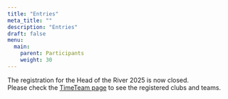 ```yaml
---
title: "Entries"
meta_title: ""
description: "Entries"
draft: false
menu:
  main:
    parent: Participants
    weight: 30
---
```

The registration for the Head of the River 2025 is now closed.    
Please check the [TimeTeam page](https://regatta.time-team.nl/headoftheriveramstel/2025/entries/clubs.php) to see the registered clubs and teams.


<!-- If you want to participate in the Head of the River Amstel, you have to register yourself. You can do that by filling in the pre-registration form below AND register at the Dutch Rowing Association (KNRB, see this page below the pre-registration form) -->

<!-- If you want to participate in the Head of the River Amstel, you have to register yourself. You can do that by registering at the Dutch Rowing Association (KNRB).

#### Entry fees:
- Coastal Quads: € 40,00
- Quads: €90,00
- Eight: €122,50
- Corporate Four: €250,00
- Corporate Eight: €325,00 -->

<!-- ### 1. Pre-registration form -->
<!-- <section id="sect_pre_reg_form" style="margin-top:-200px; padding-top:200px;">
<div id="pre_registration" style="width: 100%; max-width: 700px; padding-bottom:25px; padding-top:25px; margin-left:auto; margin-right:auto; ">
  <div style="position: relative; width: 100%; overflow: hidden; ">
    <p><iframe src="https://docs.google.com/forms/d/e/1FAIpQLSdJAxRake6h5QYhFMlY_yjbtS7flZ7XO6s01kZm5IxxhXFBig/viewform?embedded=true" height="3000" width="100%" frameborder="0" marginheight="0" marginwidth="0">Loading…</iframe></p>
  </div>
</div>
</section> -->


<!-- ### 1. Register with the National Rowing Association (KNRB)

**Entries with existing username and password**   
If you have participated in last year’s event, you should have received a username and password on behalf of your rowing club. You can re-use these credentials for this year’s event and sign up at [mijnvereniging.knrb.nl](http://www.mijnvereniging.knrb.nl).   
If you have lost your credentials, please send an email to the KNRB. (martijn.vanrossum@knrb.nl)

**New entries**   
If you want to participate, please send an email (at least one week before closing date of entries) to the KNRB (martijn.vanrossum@knrb.nl) and include the following information:

- The full name of your rowing club
- Country
- Contact name
- Contact mail address

To enter combination crews (Dutch -  foreign / foreign – foreign) please turn to the KNRB (martijn.vanrossum@knrb.nl) with following information:

- Event number, for example 115-D8* (Women’s Scull Eights)
- Club name
- Names of rowers/coxes plus seating
- Birthdates rowers/coxes (not only birthyears)

**Payment**   
The entry fees include KNRB competition license surcharge. Please pay before Tuesday, 5 March at 20:00 hrs. to IBAN NL 71 INGB 0006 6289 83, in the name of Amsterdamsche Roeibond in Amsterdam. Sometimes a BIC/Swift code is requested: INGBNL2A or the name and address of the bank (ING BANK, Bijlmerdreef 106, 1102 CT, Amsterdam). Please include the name of the registering rowing club and the event field.

<div class="grid grid-cols-1">

[{{< image src="images/logos/KNRB.png" caption="" alt="KNRB" height="110" width="175" position="left" command="" option="q100" class="" title="KNRB"  webp="false" >}}](https://roeievenementen.knrb.nl/tournament-details/3256?tab=details)

</div> -->